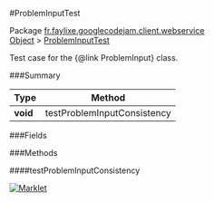 #ProblemInputTest

Package [fr.faylixe.googlecodejam.client.webservice](https://github.com/Faylixe/googlecodejam-client/blob/master/fr/faylixe/googlecodejam/client/webservice)<br>
[Object]() > [ProblemInputTest](https://github.com/Faylixe/googlecodejam-client/blob/master/javadoc/fr/faylixe/googlecodejam/client/webservice/ProblemInputTest.md)

Test case for the {@link ProblemInput} class.

###Summary


| Type | Method |
| --- | --- |
| **void** | testProblemInputConsistency |

###Fields


###Methods

####testProblemInputConsistency


[![Marklet](https://img.shields.io/badge/Generated%20by-Marklet-green.svg)](https://github.com/Faylixe/marklet)